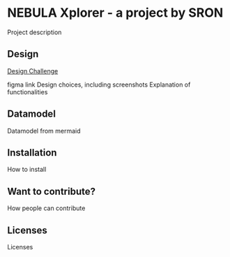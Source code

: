 # NEBULA Xplorer - a project by SRON
Project description

## Design
[Design Challenge](https://github.com/fdnd-agency/nebulaxplorer/wiki/Design-Challenge)

figma link
Design choices, including screenshots
Explanation of functionalities

## Datamodel
Datamodel from mermaid

## Installation

How to install

## Want to contribute?
How people can contribute

## Licenses
Licenses



